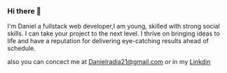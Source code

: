 ### Hi there 👋

I'm Daniel a fullstack web developer,I am young, skilled with strong social skills. I can take your project to the next level. I thrive on bringing ideas to life and have a reputation for delivering eye-catching results ahead of schedule.

also you can concect me at Danielradia21@gmail.com or in my [Linkdin](https://www.linkedin.com/in/itsdanielradia/)
